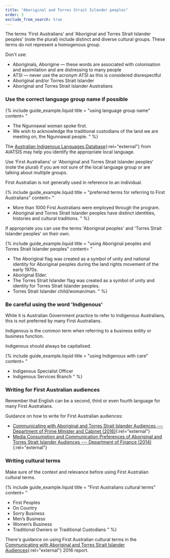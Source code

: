 ```yaml
---
title: "Aboriginal and Torres Strait Islander peoples"
order: 3
exclude_from_search: true
---
```


The terms 'First Australians' and 'Aboriginal and Torres Strait Islander peoples' (note the plural) include distinct and diverse cultural groups. These terms do not represent a homogenous group.

Don't use:

- Aboriginals, Aborigine — these words are associated with colonisation and assimilation and are distressing to many people
- ATSI — never use the acronym ATSI as this is considered disrespectful
- Aboriginal and/or Torres Strait Islander
- Aboriginal and Torres Strait Islander Australians

### Use the correct language group name if possible

{% include guide_example.liquid
  title = "using language group name"
  content= "
- The Ngunnawal woman spoke first.
- We wish to acknowledge the traditional custodians of the land we are meeting on, the Ngunnawal people.
"
%}

The [Australian Indigenous Languages Database](http://austlang.aiatsis.gov.au/main.php){:rel="external"} from AIATSIS may help you identify the appropriate local language.

Use 'First Australians' or 'Aboriginal and Torres Strait Islander peoples' (note the plural) if you are not sure of the local language group or are talking about multiple groups.

First Australian is not generally used in reference to an individual.

{% include guide_example.liquid
  title = "preferred terms for referring to First Australians"
  content= "
- More than 1000 First Australians were employed through the program.
- Aboriginal and Torres Strait Islander peoples have distinct identities, histories and cultural traditions.
"
%}

If appropriate you can use the terms 'Aboriginal peoples' and 'Torres Strait Islander peoples' on their own.

{% include guide_example.liquid
  title = "using Aboriginal peoples and Torres Strait Islander peoples"
  content= "
- The Aboriginal flag was created as a symbol of unity and national identity for Aboriginal peoples during the land rights movement of the early 1970s.
- Aboriginal Elder.
- The Torres Strait Islander flag was created as a symbol of unity and identity for Torres Strait Islander peoples.
- Torres Strait Islander child/woman/man.
"
%}

### Be careful using the word 'Indigenous'

While it is Australian Government practice to refer to Indigenous Australians, this is not preferred by many First Australians.

Indigenous is the common term when referring to a business entity or business function.

Indigenous should always be capitalised.

{% include guide_example.liquid
  title = "using Indigenous with care"
  content= "
- Indigenous Specialist Officer
- Indigenous Services Branch
"
%}

### Writing for First Australian audiences

Remember that English can be a second, third or even fourth language for many First Australians.

Guidance on how to write for First Australian audiences:

- [Communicating with Aboriginal and Torres Strait Islander Audiences --- Department of Prime Minister and Cabinet (2016)](https://www.dpmc.gov.au/resource-centre/indigenous-affairs/communicating-aboriginal-and-torres-strait-islander-audiences){:rel="external"}
- [Media Consumption and Communication Preferences of Aboriginal and Torres Strait Islander Audiences --- Department of Finance (2014)](http://www.finance.gov.au/advertising/indigenous-communications-research/){:rel="external"}

### Writing cultural terms

Make sure of the context and relevance before using First Australian cultural terms.

{% include guide_example.liquid
  title = "First Australians cultural terms"
  content= "
- First Peoples
- On Country
- Sorry Business
- Men’s Business
- Women’s Business
- Traditional Owners or Traditional Custodians
"
%}

There's guidance on using First Australian cultural terms in the [Communicating with Aboriginal and Torres Strait Islander Audiences](https://www.dpmc.gov.au/resource-centre/indigenous-affairs/communicating-aboriginal-and-torres-strait-islander-audiences){:rel="external"} 2016 report.

